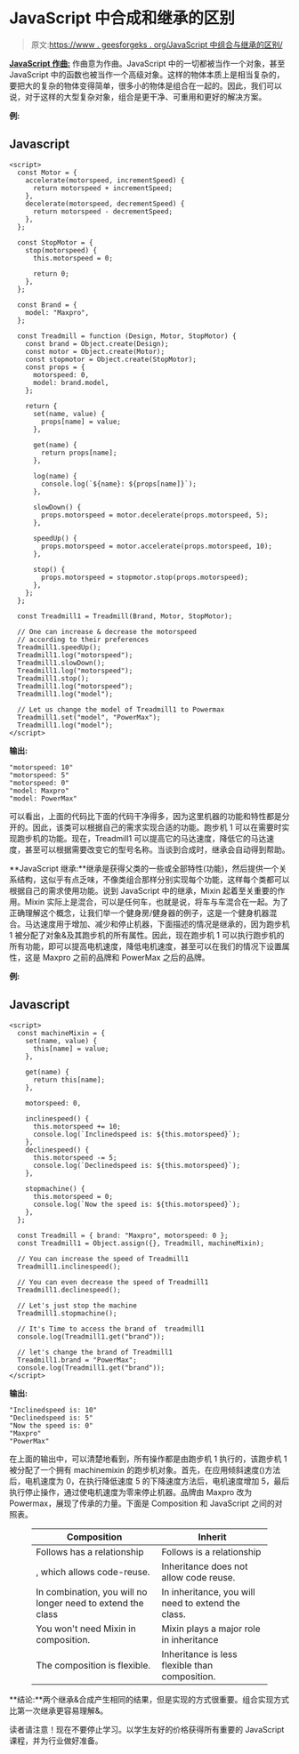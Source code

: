 # JavaScript 中合成和继承的区别

> 原文:[https://www . geesforgeks . org/JavaScript 中组合与继承的区别/](https://www.geeksforgeeks.org/difference-between-composition-and-inheritance-in-javascript/)

[**JavaScript 作曲:**](https://www.geeksforgeeks.org/what-are-the-class-compositions-in-javascript/) 作曲意为作曲。JavaScript 中的一切都被当作一个对象，甚至 JavaScript 中的函数也被当作一个高级对象。这样的物体本质上是相当复杂的，要把大的复杂的物体变得简单，很多小的物体是组合在一起的。因此，我们可以说，对于这样的大型复杂对象，组合是更干净、可重用和更好的解决方案。

**例:**

## Javascript

```
<script>
  const Motor = {
    accelerate(motorspeed, incrementSpeed) {
      return motorspeed + incrementSpeed;
    },
    decelerate(motorspeed, decrementSpeed) {
      return motorspeed - decrementSpeed;
    },
  };

  const StopMotor = {
    stop(motorspeed) {
      this.motorspeed = 0;

      return 0;
    },
  };

  const Brand = {
    model: "Maxpro",
  };

  const Treadmill = function (Design, Motor, StopMotor) {
    const brand = Object.create(Design);
    const motor = Object.create(Motor);
    const stopmotor = Object.create(StopMotor);
    const props = {
      motorspeed: 0,
      model: brand.model,
    };

    return {
      set(name, value) {
        props[name] = value;
      },

      get(name) {
        return props[name];
      },

      log(name) {
        console.log(`${name}: ${props[name]}`);
      },

      slowDown() {
        props.motorspeed = motor.decelerate(props.motorspeed, 5);
      },

      speedUp() {
        props.motorspeed = motor.accelerate(props.motorspeed, 10);
      },

      stop() {
        props.motorspeed = stopmotor.stop(props.motorspeed);
      },
    };
  };

  const Treadmill1 = Treadmill(Brand, Motor, StopMotor);

  // One can increase & decrease the motorspeed
  // according to their preferences
  Treadmill1.speedUp();
  Treadmill1.log("motorspeed");
  Treadmill1.slowDown();
  Treadmill1.log("motorspeed");
  Treadmill1.stop();
  Treadmill1.log("motorspeed");
  Treadmill1.log("model");

  // Let us change the model of Treadmill1 to Powermax
  Treadmill1.set("model", "PowerMax");
  Treadmill1.log("model");
</script>
```

**输出:**

```
"motorspeed: 10"
"motorspeed: 5"
"motorspeed: 0"
"model: Maxpro"
"model: PowerMax"
```

可以看出，上面的代码比下面的代码干净得多，因为这里机器的功能和特性都是分开的。因此，该类可以根据自己的需求实现合适的功能。跑步机 1 可以在需要时实现跑步机的功能。现在，Treadmill1 可以提高它的马达速度，降低它的马达速度，甚至可以根据需要改变它的型号名称。当谈到合成时，继承会自动得到帮助。

**JavaScript 继承:**继承是获得父类的一些或全部特性(功能)，然后提供一个关系结构，这似乎有点乏味，不像类组合那样分别实现每个功能，这样每个类都可以根据自己的需求使用功能。说到 JavaScript 中的继承，Mixin 起着至关重要的作用。Mixin 实际上是混合，可以是任何车，也就是说，将车与车混合在一起。为了正确理解这个概念，让我们举一个健身房/健身器的例子，这是一个健身机器混合。马达速度用于增加、减少和停止机器，下面描述的情况是继承的，因为跑步机 1 被分配了对象&及其跑步机的所有属性。因此，现在跑步机 1 可以执行跑步机的所有功能，即可以提高电机速度，降低电机速度，甚至可以在我们的情况下设置属性，这是 Maxpro 之前的品牌和 PowerMax 之后的品牌。

**例:**

## Javascript

```
<script>
  const machineMixin = {
    set(name, value) {
      this[name] = value;
    },

    get(name) {
      return this[name];
    },

    motorspeed: 0,

    inclinespeed() {
      this.motorspeed += 10;
      console.log(`Inclinedspeed is: ${this.motorspeed}`);
    },
    declinespeed() {
      this.motorspeed -= 5;
      console.log(`Declinedspeed is: ${this.motorspeed}`);
    },

    stopmachine() {
      this.motorspeed = 0;
      console.log(`Now the speed is: ${this.motorspeed}`);
    },
  };

  const Treadmill = { brand: "Maxpro", motorspeed: 0 };
  const Treadmill1 = Object.assign({}, Treadmill, machineMixin);

  // You can increase the speed of Treadmill1
  Treadmill1.inclinespeed();

  // You can even decrease the speed of Treadmill1
  Treadmill1.declinespeed();

  // Let's just stop the machine
  Treadmill1.stopmachine();

  // It's Time to access the brand of  treadmill1
  console.log(Treadmill1.get("brand"));

  // let's change the brand of Treadmill1
  Treadmill1.brand = "PowerMax";
  console.log(Treadmill1.get("brand"));
</script>
```

**输出:**

```
"Inclinedspeed is: 10"
"Declinedspeed is: 5"
"Now the speed is: 0"
"Maxpro"
"PowerMax"
```

在上面的输出中，可以清楚地看到，所有操作都是由跑步机 1 执行的，该跑步机 1 被分配了一个拥有 machinemixin 的跑步机对象。首先，在应用倾斜速度()方法后，电机速度为 0，在执行降低速度 5 的下降速度方法后，电机速度增加 5，最后执行停止操作，通过使电机速度为零来停止机器。品牌由 Maxpro 改为 Powermax，展现了传承的力量。下面是 Composition 和 JavaScript 之间的对照表。

<figure class="table">

| **Composition** | **Inherit** |
| --- | --- |
| Follows has a relationship | Follows is a relationship |
| , which allows code-reuse. | Inheritance does not allow code reuse. |
| In combination, you will no longer need to extend the class | In inheritance, you will need to extend the class. |
| You won't need Mixin in composition. | Mixin plays a major role in inheritance |
| The composition is flexible. | Inheritance is less flexible than composition. |

</figure>

**结论:**两个继承&合成产生相同的结果，但是实现的方式很重要。组合实现方式比第一次继承更容易理解&。

读者请注意！现在不要停止学习。以学生友好的价格获得所有重要的 JavaScript 课程，并为行业做好准备。